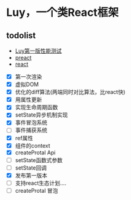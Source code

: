 # Luy，一个类React框架

todolist
-------

- [Luy第一版性能测试](http://htmlpreview.github.io/?https://github.com/215566435/Luy/blob/master/benchmarks/Luy.html)
- [preact](http://htmlpreview.github.io/?https://github.com/RubyLouvre/anu/blob/master/benchmarks/preact.html)
- [react](http://htmlpreview.github.io/?https://github.com/RubyLouvre/anu/blob/master/benchmarks/react.html)

- [x] 第一次渲染
- [x] 虚拟DOM
- [x] 优化的diff算法(两端同时对比算法，比react快)
- [x] 用属性更新
- [x] 实现生命周期函数
- [x] setState异步机制实现
- [x] 事件冒泡系统
- [ ] 事件捕获系统
- [x] ref属性
- [x] 组件的context
- [x] createProtal Api
- [ ] setState函数式参数
- [ ] setState回调
- [x] 发布第一版本
- [ ] 支持react生态计划....
- [ ] createProtal 冒泡
